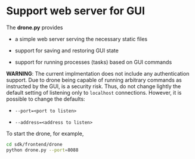 # Support web server for GUI

The **drone.py** provides

- a simple web server serving the necessary static files

- support for saving and restoring GUI state

- support for running processes (tasks) based on GUI commands

**WARNING**: The current implmentation does not include any authentication
support. Due to drone being capable of running arbitrary commands as instructed
by the GUI, is a security risk. Thus, do not change lightly the default setting of
listening only to `localhost` connections. However, it is possible to change the
defaults:

- `--port=<port to listen>`

- `--address=<address to listen>`


To start the drone, for example,

```bash
cd sdk/frontend/drone
python drone.py --port=8088
```
